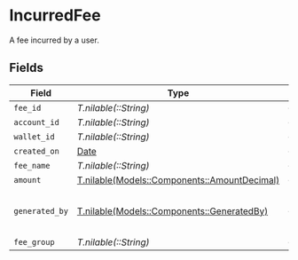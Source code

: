 # IncurredFee

A fee incurred by a user.


## Fields

| Field                                                                                | Type                                                                                 | Required                                                                             | Description                                                                          |
| ------------------------------------------------------------------------------------ | ------------------------------------------------------------------------------------ | ------------------------------------------------------------------------------------ | ------------------------------------------------------------------------------------ |
| `fee_id`                                                                             | *T.nilable(::String)*                                                                | :heavy_minus_sign:                                                                   | N/A                                                                                  |
| `account_id`                                                                         | *T.nilable(::String)*                                                                | :heavy_minus_sign:                                                                   | N/A                                                                                  |
| `wallet_id`                                                                          | *T.nilable(::String)*                                                                | :heavy_minus_sign:                                                                   | N/A                                                                                  |
| `created_on`                                                                         | [Date](https://ruby-doc.org/stdlib-2.6.1/libdoc/date/rdoc/Date.html)                 | :heavy_minus_sign:                                                                   | N/A                                                                                  |
| `fee_name`                                                                           | *T.nilable(::String)*                                                                | :heavy_minus_sign:                                                                   | N/A                                                                                  |
| `amount`                                                                             | [T.nilable(Models::Components::AmountDecimal)](../../models/shared/amountdecimal.md) | :heavy_minus_sign:                                                                   | N/A                                                                                  |
| `generated_by`                                                                       | [T.nilable(Models::Components::GeneratedBy)](../../models/shared/generatedby.md)     | :heavy_minus_sign:                                                                   | The entity that generated the fee.                                                   |
| `fee_group`                                                                          | *T.nilable(::String)*                                                                | :heavy_minus_sign:                                                                   | N/A                                                                                  |